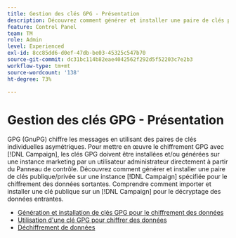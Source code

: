 ```yaml
---
title: Gestion des clés GPG - Présentation
description: Découvrez comment générer et installer une paire de clés publique/privée sur une instance  [!DNL Campaign]  spécifiée pour le chiffrement des données sortantes. Comprendre comment importer et installer une clé publique sur un [!DNL Campaign] pour le décryptage des données entrantes.
feature: Control Panel
team: TM
role: Admin
level: Experienced
exl-id: 8cc85dd6-d0ef-47db-be03-45325c547b70
source-git-commit: dc31bc114b82eae4042562f292d5f52203c7e2b3
workflow-type: tm+mt
source-wordcount: '138'
ht-degree: 73%

---
```


# Gestion des clés GPG - Présentation

GPG (GnuPG) chiffre les messages en utilisant des paires de clés individuelles asymétriques. Pour mettre en œuvre le chiffrement GPG avec [!DNL Campaign], les clés GPG doivent être installées et/ou générées sur une instance marketing par un utilisateur administrateur directement à partir du Panneau de contrôle.
Découvrez comment générer et installer une paire de clés publique/privée sur une instance [!DNL Campaign] spécifiée pour le chiffrement des données sortantes. Comprendre comment importer et installer une clé publique sur un [!DNL Campaign] pour le décryptage des données entrantes.

* [Génération et installation de clés GPG pour le chiffrement des données](./generate-and-install-gpg-keys-for-data-encryption.md)
* [Utilisation d&#39;une clé GPG pour chiffrer des données](./use-a-gpg-key-to-encrypt-data.md)
* [Déchiffrement de données](./decrypt-data.md)
